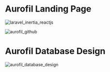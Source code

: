 # Aurofil Landing Page
![laravel_inertia_reactjs](https://user-images.githubusercontent.com/116990574/232313312-894165d5-e76f-4983-989e-06c1aca4c945.png)

![aurofil_github](https://user-images.githubusercontent.com/116990574/231334063-51937373-c598-4426-b3fc-23daa8592faa.png)


# Aurofil  Database Design

![aurofil_database_design](https://user-images.githubusercontent.com/116990574/232287983-6860cd22-0492-4017-8d1c-9e4ff9789d3b.png)

